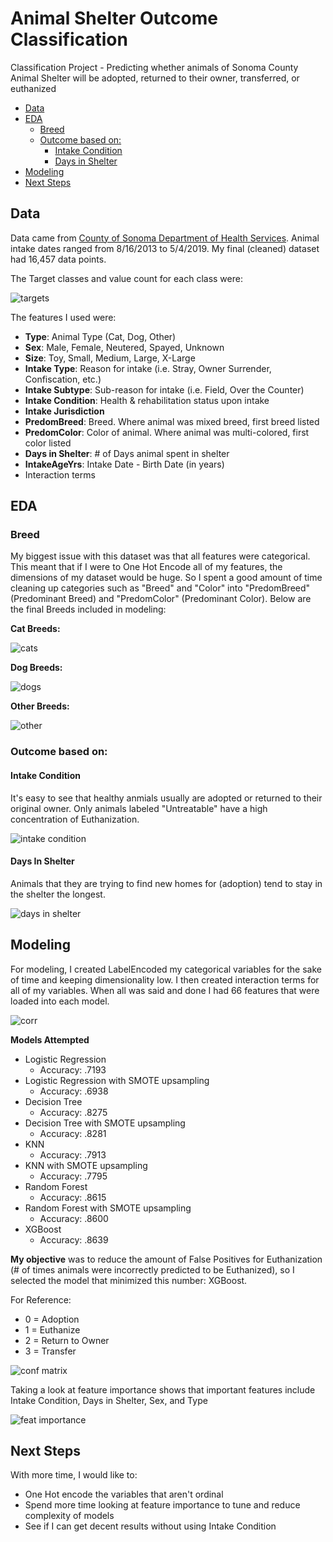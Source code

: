 # Animal Shelter Outcome Classification
Classification Project - Predicting whether animals of Sonoma County Animal Shelter will be adopted, returned to their owner, transferred, or euthanized 

- [Data](#data)
- [EDA](#eda)
  - [Breed](#breed)
  - [Outcome based on:](#outcome-based-on)
     - [Intake Condition](#intake-condition)
     - [Days in Shelter](#days-in-shelter)
- [Modeling](#modeling)
- [Next Steps](#next-steps)

## Data
Data came from [County of Sonoma Department of Health Services](https://data.sonomacounty.ca.gov/Government/Animal-Shelter-Intake-and-Outcome/924a-vesw). Animal intake dates ranged from 8/16/2013 to 5/4/2019.  My final (cleaned) dataset had 16,457 data points. 

The Target classes and value count for each class were: 

![targets](https://github.com/MsJacksonIYN/PetAdoptionClassification/blob/master/viz/targets.png)


The features I used were:
- **Type**: Animal Type (Cat, Dog, Other)
- **Sex**: Male, Female, Neutered, Spayed, Unknown
- **Size**: Toy, Small, Medium, Large, X-Large
- **Intake Type**: Reason for intake (i.e. Stray, Owner Surrender, Confiscation, etc.)
- **Intake Subtype**: Sub-reason for intake (i.e. Field, Over the Counter)
- **Intake Condition**: Health & rehabilitation status upon intake
- **Intake Jurisdiction**
- **PredomBreed**: Breed.  Where animal was mixed breed, first breed listed
- **PredomColor**: Color of animal.  Where animal was multi-colored, first color listed
- **Days in Shelter**: # of Days animal spent in shelter
- **IntakeAgeYrs**: Intake Date - Birth Date (in years)
- Interaction terms

## EDA
### Breed
My biggest issue with this dataset was that all features were categorical.  This meant that if I were to One Hot Encode all of my features, the dimensions of my dataset would be huge.  So I spent a good amount of time cleaning up categories such as "Breed" and "Color" into "PredomBreed" (Predominant Breed) and "PredomColor" (Predominant Color).  Below are the final Breeds included in modeling:

**Cat Breeds:**

![cats](https://github.com/MsJacksonIYN/PetAdoptionClassification/blob/master/viz/cat_breeds.png)

**Dog Breeds:**

![dogs](https://github.com/MsJacksonIYN/PetAdoptionClassification/blob/master/viz/dog_breeds.png)

**Other Breeds:**

![other](https://github.com/MsJacksonIYN/PetAdoptionClassification/blob/master/viz/other_breeds.png)

### Outcome based on: 

#### Intake Condition
It's easy to see that healthy anmials usually are adopted or returned to their original owner.  Only animals labeled "Untreatable" have a high concentration of Euthanization.


![intake condition](https://github.com/MsJacksonIYN/PetAdoptionClassification/blob/master/viz/outcome_by_intakecond.png)

#### Days In Shelter
Animals that they are trying to find new homes for (adoption) tend to stay in the shelter the longest.

![days in shelter](https://github.com/MsJacksonIYN/PetAdoptionClassification/blob/master/viz/days_in_shelter.png)


## Modeling
For modeling, I created LabelEncoded my categorical variables for the sake of time and keeping dimensionality low.  I then created interaction terms for all of my variables.  When all was said and done I had 66 features that were loaded into each model. 

![corr](https://github.com/MsJacksonIYN/PetAdoptionClassification/blob/master/viz/correlation.png)

**Models Attempted**
 - Logistic Regression
    - Accuracy: .7193
 - Logistic Regression with SMOTE upsampling
    - Accuracy: .6938
- Decision Tree
    - Accuracy: .8275
 - Decision Tree with SMOTE upsampling
    - Accuracy: .8281
- KNN
    - Accuracy: .7913
 - KNN with SMOTE upsampling
    - Accuracy: .7795
- Random Forest
    - Accuracy: .8615
 - Random Forest with SMOTE upsampling
    - Accuracy: .8600
 - XGBoost
    - Accuracy: .8639

**My objective** was to reduce the amount of False Positives for Euthanization (# of times animals were incorrectly predicted to be Euthanized), so I selected the model that minimized this number: XGBoost.

For Reference: 
- 0 = Adoption
- 1 = Euthanize
- 2 = Return to Owner
- 3 = Transfer

![conf matrix](https://github.com/MsJacksonIYN/PetAdoptionClassification/blob/master/viz/conf_matrix_xgb.png)

Taking a look at feature importance shows that important features include Intake Condition, Days in Shelter, Sex, and Type

![feat importance](https://github.com/MsJacksonIYN/PetAdoptionClassification/blob/master/viz/feature_importance.png)

## Next Steps
With more time, I would like to:
- One Hot encode the variables that aren't ordinal
- Spend more time looking at feature importance to tune and reduce complexity of models
- See if I can get decent results without using Intake Condition
